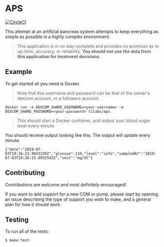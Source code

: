 # APS

[![CircleCI](https://circleci.com/gh/t1labs/aps.svg?style=svg)](https://circleci.com/gh/t1labs/aps)

This attempt at an artificial pancreas system attempts to keep everything as simple as possible in a highly complex environment.

> This application is in no way complete and provides no promises as to up-time, accuracy, or reliability. **You should not use the data from this application for treatment decisions.**

## Example

To get started all you need is Docker.

> Note that this username and password can be that of the owner's dexcom account, or a followers account.

```
docker run -e DEXCOM_SHARE_USERNAME=<your-username> -e DEXCOM_SHARE_PASSWORD=<your-password> t1labs/aps
```

> This should start a Docker container, and output your blood sugar level every minute.

You should receive output looking like this. The output will update every minute.

```
{"date":"2019-07-03T19:26:23.9933339Z","glucose":134,"level":"info","sampledAt":"2019-07-03T19:26:23.9932543Z","unit":"mg/dl"}
```

## Contributing

Contributions are welcome and most definitely encouraged!

If you want to add support for a new CGM or pump, please start by opening an issue describing the type of support you wish to make, and a general plan for how it should work.

## Testing

To run all of the tests:

```
$ make test
```
